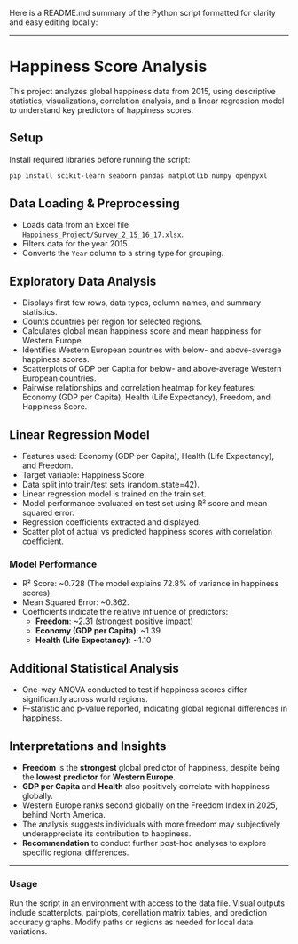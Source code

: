 Here is a README.md summary of the Python script formatted for clarity and easy editing locally:

***

# Happiness Score Analysis

This project analyzes global happiness data from 2015, using descriptive statistics, visualizations, correlation analysis, and a linear regression model to understand key predictors of happiness scores.

## Setup

Install required libraries before running the script:

```bash
pip install scikit-learn seaborn pandas matplotlib numpy openpyxl
```

## Data Loading & Preprocessing

- Loads data from an Excel file `Happiness_Project/Survey_2_15_16_17.xlsx`.
- Filters data for the year 2015.
- Converts the `Year` column to a string type for grouping.

## Exploratory Data Analysis

- Displays first few rows, data types, column names, and summary statistics.
- Counts countries per region for selected regions.
- Calculates global mean happiness score and mean happiness for Western Europe.
- Identifies Western European countries with below- and above-average happiness scores.
- Scatterplots of GDP per Capita for below- and above-average Western European countries.
- Pairwise relationships and correlation heatmap for key features: Economy (GDP per Capita), Health (Life Expectancy), Freedom, and Happiness Score.

## Linear Regression Model

- Features used: Economy (GDP per Capita), Health (Life Expectancy), and Freedom.
- Target variable: Happiness Score.
- Data split into train/test sets (random_state=42).
- Linear regression model is trained on the train set.
- Model performance evaluated on test set using R² score and mean squared error.
- Regression coefficients extracted and displayed.
- Scatter plot of actual vs predicted happiness scores with correlation coefficient.

### Model Performance

- R² Score: ~0.728 (The model explains 72.8% of variance in happiness scores).
- Mean Squared Error: ~0.362.
- Coefficients indicate the relative influence of predictors:
  - **Freedom**: ~2.31 (strongest positive impact)
  - **Economy (GDP per Capita)**: ~1.39
  - **Health (Life Expectancy)**: ~1.10

## Additional Statistical Analysis

- One-way ANOVA conducted to test if happiness scores differ significantly across world regions.
- F-statistic and p-value reported, indicating global regional differences in happiness.

## Interpretations and Insights

- **Freedom** is the **strongest** global predictor of happiness, despite being the **lowest predictor** for **Western Europe**.
- **GDP per Capita** and **Health** also positively correlate with happiness globally.
- Western Europe ranks second globally on the Freedom Index in 2025, behind North America.
- The analysis suggests individuals with more freedom may subjectively underappreciate its contribution to happiness.
- **Recommendation** to conduct further post-hoc analyses to explore specific regional differences.

***

### Usage

Run the script in an environment with access to the data file. Visual outputs include scatterplots, pairplots, corellation matrix tables, and prediction accuracy graphs. Modify paths or regions as needed for local data variations.

